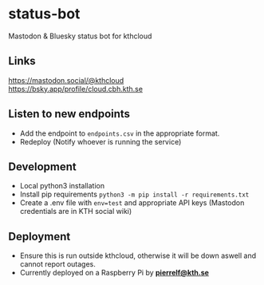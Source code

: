 # status-bot
Mastodon & Bluesky status bot for kthcloud

## Links
https://mastodon.social/@kthcloud
https://bsky.app/profile/cloud.cbh.kth.se

## Listen to new endpoints
- Add the endpoint to `endpoints.csv` in the appropriate format.
- Redeploy (Notify whoever is running the service)

## Development
- Local python3 installation
- Install pip requirements `python3 -m pip install -r requirements.txt`
- Create a .env file with `env=test` and appropriate API keys (Mastodon credentials are in KTH social wiki)

## Deployment
- Ensure this is run outside kthcloud, otherwise it will be down aswell and cannot report outages.
- Currently deployed on a Raspberry Pi by **pierrelf@kth.se**
